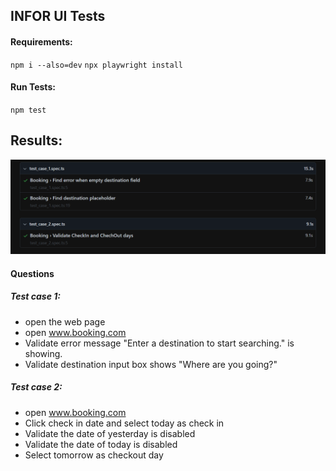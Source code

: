 ## INFOR UI Tests

#### Requirements:
`npm i --also=dev`
`npx playwright install`

#### Run Tests:
`npm test`

## Results:
![image](/runned_test_js.PNG)

#### Questions

##### Test case 1:
- open the web page
- open  www.booking.com
- Validate error message "Enter a destination to start searching." is showing.
- Validate destination input box shows "Where are you going?"
 
##### Test case 2:
- open  www.booking.com
- Click check in date and select today as check in
- Validate the date of yesterday is disabled
- Validate the date of today is disabled
- Select tomorrow as checkout day


